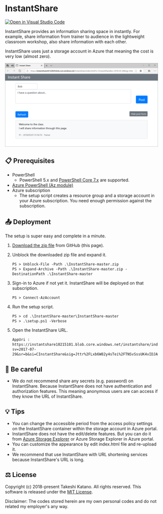 # InstantShare

[![Open in Visual Studio Code](https://open.vscode.dev/badges/open-in-vscode.svg)](https://open.vscode.dev/tksh164/instantshare)

InstantShare provides an information sharing space in instantly. For example, share information from trainer to audience in the lightweight classroom workshop, also share information with each other.

InstantShare uses just a storage account in Azure that meaning the cost is very low (almost zero).

![InstantShare](image/instantshare1.png)

## 📋 Prerequisites

- PowerShell
    - PowerShell 5.x and [PowerShell Core 7.x](https://github.com/PowerShell/PowerShell) are supported.
- [Azure PowerShell (Az module)](https://docs.microsoft.com/en-us/powershell/azure/install-az-ps)
- Azure subscription
    - The setup script creates a resource group and a storage account in your Azure subscription. You need enough permission against the subscription.

## 📤 Deployment

The setup is super easy and complete in a minute.

1. [Download the zip file](https://github.com/tksh164/InstantShare/archive/master.zip) from GitHub (this page).

2. Unblock the downloaded zip file and expand it.

    ```
    PS > Unblock-File -Path .\InstantShare-master.zip
    PS > Expand-Archive -Path .\InstantShare-master.zip -DestinationPath .\InstantShare-master
    ```

3. Sign-in to Azure if not yet it. InstantShare will be deployed on that subscription.

    ```
    PS > Connect-AzAccount
    ```

4. Run the setup script.

    ```
    PS > cd .\InstantShare-master\InstantShare-master
    PS > .\setup.ps1 -Verbose
    ```

5. Open the InstantShare URL.

    ```
    AppUri : https://instantshare10215101.blob.core.windows.net/instantshare/index.html?sv=2017-07-29&sr=b&si=CInstantShare&sig=Jttr%2FLxb6W82y4sTei%2FTNSvSssUK4vIDJAwAX6PpMZM%3D
    ```

## 🌵 Be careful

- We do not recommend share any secrets (e.g. password) on InstantShare. Because InstantShare does not have authentication and authorization features. This meaning anonymous users are can access if they know the URL of InstantShare.

## 💡 Tips

- You can change the accessible period from the access policy settings on the InstantShare container within the storage account in Azure portal.
- InstantShare does not have the edit/delete features. But you can do it from [Azure Storage Explorer](https://azure.microsoft.com/en-us/features/storage-explorer/) or Azure Storage Explorer in Azure portal.
- You can customize the appearance by edit index.html file and re-upload it.
- We recommend that use InstantShare with URL shortening services because InstantShare's URL is long.

## ⚖ License

Copyright (c) 2018-present Takeshi Katano. All rights reserved. This software is released under the [MIT License](https://github.com/tksh164/InstantShare/blob/master/LICENSE).

Disclaimer: The codes stored herein are my own personal codes and do not related my employer's any way.

